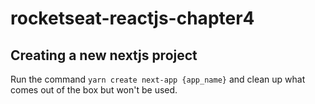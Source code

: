 # rocketseat-reactjs-chapter4

## Creating a new nextjs project

Run the command `yarn create next-app {app_name}` and clean up what comes out of the box but won't be used.
